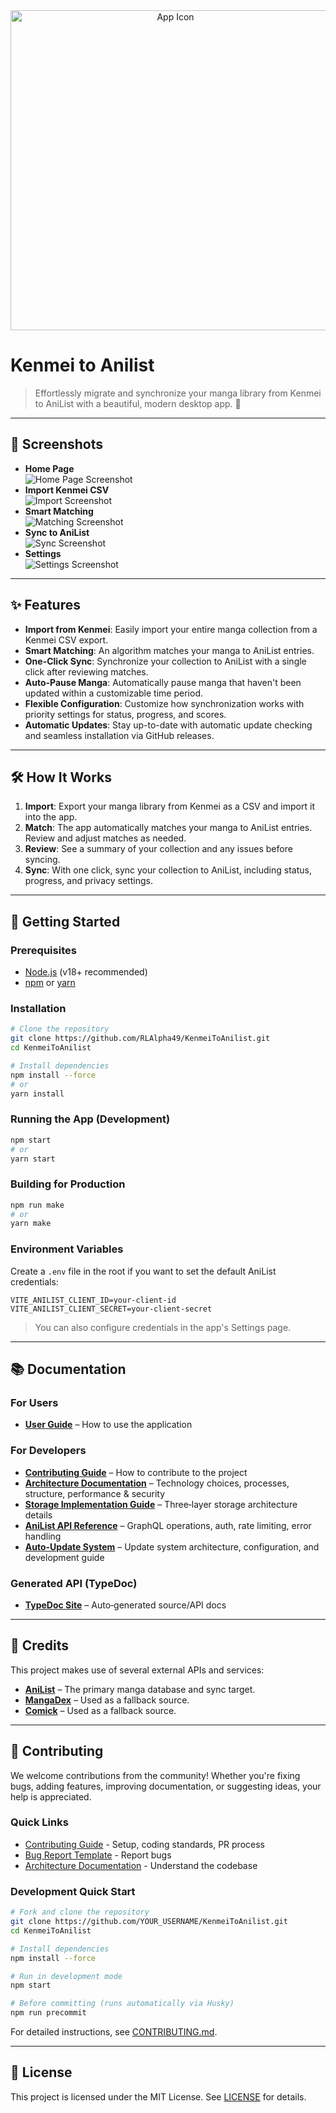 <div align=center>
  <img src="./src/assets/k2a-icon-512x512.png" alt="App Icon" width="512" />
</div>

# Kenmei to Anilist

> Effortlessly migrate and synchronize your manga library from Kenmei to AniList with a beautiful, modern desktop app. 🚀

---

## 📸 Screenshots

- **Home Page**  
  ![Home Page Screenshot](./docs/assets/home-page.png)
- **Import Kenmei CSV**  
  ![Import Screenshot](./docs/assets/import-page.png)
- **Smart Matching**  
  ![Matching Screenshot](./docs/assets/review-page.png)
- **Sync to AniList**  
  ![Sync Screenshot](./docs/assets/sync-page.png)
- **Settings**  
  ![Settings Screenshot](./docs/assets/settings-page.png)

---

## ✨ Features

- **Import from Kenmei**: Easily import your entire manga collection from a Kenmei CSV export.
- **Smart Matching**: An algorithm matches your manga to AniList entries.
- **One-Click Sync**: Synchronize your collection to AniList with a single click after reviewing matches.
- **Auto-Pause Manga**: Automatically pause manga that haven't been updated within a customizable time period.
- **Flexible Configuration**: Customize how synchronization works with priority settings for status, progress, and scores.
- **Automatic Updates**: Stay up-to-date with automatic update checking and seamless installation via GitHub releases.

---

## 🛠️ How It Works

1. **Import**: Export your manga library from Kenmei as a CSV and import it into the app.
2. **Match**: The app automatically matches your manga to AniList entries. Review and adjust matches as needed.
3. **Review**: See a summary of your collection and any issues before syncing.
4. **Sync**: With one click, sync your collection to AniList, including status, progress, and privacy settings.

---

## 🚀 Getting Started

### Prerequisites

- [Node.js](https://nodejs.org/) (v18+ recommended)
- [npm](https://www.npmjs.com/) or [yarn](https://yarnpkg.com/)

### Installation

```bash
# Clone the repository
git clone https://github.com/RLAlpha49/KenmeiToAnilist.git
cd KenmeiToAnilist

# Install dependencies
npm install --force
# or
yarn install
```

### Running the App (Development)

```bash
npm start
# or
yarn start
```

### Building for Production

```bash
npm run make
# or
yarn make
```

### Environment Variables

Create a `.env` file in the root if you want to set the default AniList credentials:

```env
VITE_ANILIST_CLIENT_ID=your-client-id
VITE_ANILIST_CLIENT_SECRET=your-client-secret
```

> You can also configure credentials in the app's Settings page.

---

## 📚 Documentation

### For Users

- **[User Guide](./docs/guides/USER_GUIDE.md)** – How to use the application

### For Developers

- **[Contributing Guide](./CONTRIBUTING.md)** – How to contribute to the project
- **[Architecture Documentation](./docs/guides/ARCHITECTURE.md)** – Technology choices, processes, structure, performance & security
- **[Storage Implementation Guide](./docs/guides/STORAGE_IMPLEMENTATION.md)** – Three‑layer storage architecture details
- **[AniList API Reference](./docs/guides/API_REFERENCE.md)** – GraphQL operations, auth, rate limiting, error handling
- **[Auto-Update System](./docs/guides/AUTO_UPDATE.md)** – Update system architecture, configuration, and development guide

### Generated API (TypeDoc)

- **[TypeDoc Site](https://rlalpha49.github.io/KenmeiToAnilist/)** – Auto‑generated source/API docs

---

## 🙏 Credits

This project makes use of several external APIs and services:

- **[AniList](https://anilist.co/)** – The primary manga database and sync target.
- **[MangaDex](https://mangadex.org/)** – Used as a fallback source.
- **[Comick](https://comick.io/)** – Used as a fallback source.

---

## 🤝 Contributing

We welcome contributions from the community! Whether you're fixing bugs, adding features, improving documentation, or suggesting ideas, your help is appreciated.

### Quick Links

- [Contributing Guide](./CONTRIBUTING.md) - Setup, coding standards, PR process
- [Bug Report Template](./.github/ISSUE_TEMPLATE/bug_report.yml) - Report bugs
- [Architecture Documentation](./docs/guides/ARCHITECTURE.md) - Understand the codebase

### Development Quick Start

```bash
# Fork and clone the repository
git clone https://github.com/YOUR_USERNAME/KenmeiToAnilist.git
cd KenmeiToAnilist

# Install dependencies
npm install --force

# Run in development mode
npm start

# Before committing (runs automatically via Husky)
npm run precommit
```

For detailed instructions, see [CONTRIBUTING.md](./CONTRIBUTING.md).

---

## 📄 License

This project is licensed under the MIT License. See [LICENSE](./LICENSE) for details.
